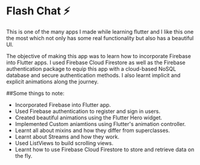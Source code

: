 # Flash Chat ⚡️

This is one of the many apps I made while learning flutter and I like this one the most which not only has some real functionality but also has a beautiful UI.

The objective of making this app was to learn how to incorporate Firebase into Flutter apps. I used Firebase Cloud Firestore as well as the Firebase authentication package to equip this app with a cloud-based NoSQL database and secure authentication methods. I also learnt implicit and explicit animations along the journey.


##Some things to note:
- Incorporated Firebase into Flutter app.  
- Used Firebase authentication to register and sign in users.
- Created beautiful animations using the Flutter Hero widget.
- Implemented Custom aniamtions using Flutter's animation controller. 
- Learnt all about mixins and how they differ from superclasses.
- Learnt about Streams and how they work.
- Used ListViews to build scrolling views.
- Learnt how to use Firebase Cloud Firestore to store and retrieve data on the fly.
